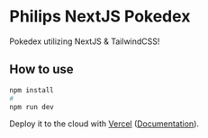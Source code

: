 # Philips NextJS Pokedex
Pokedex utilizing NextJS & TailwindCSS!


## How to use


```bash
npm install
#
npm run dev
```

Deploy it to the cloud with [Vercel](https://vercel.com/new?utm_source=github&utm_medium=readme&utm_campaign=next-example) ([Documentation](https://nextjs.org/docs/deployment)).
